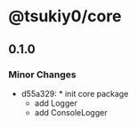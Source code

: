 # @tsukiy0/core

## 0.1.0

### Minor Changes

- d55a329: \* init core package
  - add Logger
  - add ConsoleLogger
